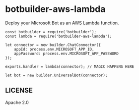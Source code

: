 # botbuilder-aws-lambda

Deploy your Microsoft Bot as an AWS Lambda function.

```
const botbuilder = require('botbuilder');
const lambda = require('botbuilder-aws-lambda');

let connector = new builder.ChatConnector({
    appId: process.env.MICROSOFT_APP_ID,
    appPassword: process.env.MICROSOFT_APP_PASSWORD
});

exports.handler = lambda(connector); // MAGIC HAPPENS HERE

let bot = new builder.UniversalBot(connector);
```

## LICENSE

Apache 2.0